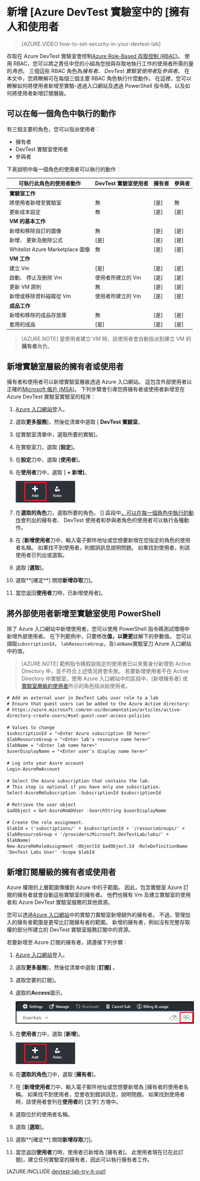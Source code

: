 <properties
    pageTitle="新增 [Azure DevTest 實驗室中的 [擁有人和使用者 |Microsoft Azure"
    description="在使用 [Azure 入口網站] 或 [PowerShell 的 Azure DevTest 實驗室新增擁有人和使用者"
    services="devtest-lab,virtual-machines"
    documentationCenter="na"
    authors="tomarcher"
    manager="douge"
    editor=""/>

<tags
    ms.service="devtest-lab"
    ms.workload="na"
    ms.tgt_pltfrm="na"
    ms.devlang="na"
    ms.topic="article"
    ms.date="09/12/2016"
    ms.author="tarcher"/>

# <a name="add-owners-and-users-in-azure-devtest-labs"></a>新增 [Azure DevTest 實驗室中的 [擁有人和使用者

> [AZURE.VIDEO how-to-set-security-in-your-devtest-lab]

存取在 Azure DevTest 實驗室會控制[Azure Role-Based 存取控制 (RBAC)](../active-directory/role-based-access-control-what-is.md)。 使用 RBAC，您可以將之責任中您的小組為您授與存取地執行工作的使用者所需的量的*角色*。 三個這些 RBAC 角色為*擁有者*、 *DevTest 實驗室使用者*及*參與者*。 在本文中，您將瞭解可在每個三個主要 RBAC 角色執行什麼動作。 在這裡，您可以瞭解如何將使用者新增至實驗-透過入口網站及透過 PowerShell 指令碼，以及如何將使用者新增訂閱層級。

## <a name="actions-that-can-be-performed-in-each-role"></a>可以在每一個角色中執行的動作

有三個主要的角色，您可以指派使用者︰

- 擁有者
- DevTest 實驗室使用者
- 參與者

下表說明中每一個角色的使用者可以執行的動作︰

| **可執行此角色的使用者動作** | **DevTest 實驗室使用者**            | **擁有者** | **參與者** |
|---|---|---|---|
| **實驗室工作**                          |                              |       |             |
| 將使用者新增至實驗室                     | 無                           | [是]   | 無          |
| 更新成本設定                   | 無                           | [是]   | [是]         |
| **VM 的基本工作**                      |                              |       |             |
| 新增和移除自訂的圖像           | 無                           | [是]   | [是]         |
| 新增、 更新及刪除公式       | [是]                          | [是]   | [是]         |
| Whitelist Azure Marketplace 圖像     | 無                           | [是]   | [是]         |
| **VM 工作**                           |                              |       |             |
| 建立 Vm                             | [是]                          | [是]   | [是]         |
| 啟動、 停止及刪除 Vm            | 使用者所建立的 Vm | [是]   | [是]         |
| 更新 VM 原則                     | 無                           | [是]   | [是]         |
| 新增或移除資料磁碟從 Vm      | 使用者所建立的 Vm | [是]   | [是]         |
| **成品工作**                     |                              |       |             |
| 新增和移除的成品存放庫   | 無                           | [是]   | [是]         |
| 套用的成品                        | [是]                          | [是]   | [是]         |

> [AZURE.NOTE] 當使用者建立 VM 時，該使用者會自動指派到建立 VM 的**擁有者**角色。

## <a name="add-an-owner-or-user-at-the-lab-level"></a>新增實驗室層級的擁有者或使用者

擁有者和使用者可以新增實驗室層級透過 Azure 入口網站。 這包含外部使用者以正確的[Microsoft 帳戶 (MSA)](devtest-lab-faq.md#what-is-a-microsoft-account)。
下列步驟會引導您將擁有者或使用者新增至在 Azure DevTest 實驗室實驗室的程序︰

1. [Azure 入口網站](http://go.microsoft.com/fwlink/p/?LinkID=525040)登入。

1. 選取**更多服務**]，然後從清單中選取 [ **DevTest 實驗室**。

1. 從實驗室清單中，選取所要的實驗]。

1. 在實驗室刀，選取 [**設定**]。 

1. 在**設定**刀中，選取 [**使用者**]。

1. 在**使用者**刀中，選取 [ **+ 新增]**。

    ![新增使用者](./media/devtest-lab-add-devtest-user/devtest-users-blade.png)

1. 在**選取的角色**刀，選取所要的角色。 [] 區段中[，可以在每一個角色中執行的動作](#actions-that-can-be-performed-in-each-role)會列出的擁有者、 DevTest 使用者和參與者角色的使用者可以執行各種動作。

1. 在 [**新增使用者**刀中，輸入電子郵件地址或您想要新增在您指定的角色的使用者名稱。 如果找不到使用者，則錯誤訊息說明問題。 如果找到使用者，則該使用者已列出或選取。 

1. 選取 [**選取**]。

1. 選取**[確定**] 關閉**新增存取**刀]。

1. 當您返回**使用者**刀時，已新增使用者]。  

## <a name="add-an-external-user-to-a-lab-using-powershell"></a>將外部使用者新增至實驗室使用 PowerShell

除了 Azure 入口網站中新增使用者，您可以使用 PowerShell 指令碼測試環境中新增外部使用者。 在下列範例中，只要修改**值，以變更**註解下的參數值。
您可以擷取`subscriptionId`， `labResourceGroup`，及`labName`實驗室刀 Azure 入口網站中的值。

> [AZURE.NOTE]
> 範例指令碼假設指定的使用者已以來賓身分新增到 Active Directory 中，並不符合上述情況將會失敗。 若要新增使用者不在 Active Directory 中實驗室，使用 Azure 入口網站中的區段中，[新增擁有者] 或 [實驗室層級的使用者](#add-an-owner-or-user-at-the-lab-level)所示的角色指派給使用者。   

    # Add an external user in DevTest Labs user role to a lab
    # Ensure that guest users can be added to the Azure Active directory:
    # https://azure.microsoft.com/en-us/documentation/articles/active-directory-create-users/#set-guest-user-access-policies

    # Values to change
    $subscriptionId = "<Enter Azure subscription ID here>"
    $labResourceGroup = "<Enter lab's resource name here>"
    $labName = "<Enter lab name here>"
    $userDisplayName = "<Enter user's display name here>"

    # Log into your Azure account
    Login-AzureRmAccount
    
    # Select the Azure subscription that contains the lab. 
    # This step is optional if you have only one subscription.
    Select-AzureRmSubscription -SubscriptionId $subscriptionId
    
    # Retrieve the user object
    $adObject = Get-AzureRmADUser -SearchString $userDisplayName
    
    # Create the role assignment. 
    $labId = ('subscriptions/' + $subscriptionId + '/resourceGroups/' + $labResourceGroup + '/providers/Microsoft.DevTestLab/labs/' + $labName)
    New-AzureRmRoleAssignment -ObjectId $adObject.Id -RoleDefinitionName 'DevTest Labs User' -Scope $labId

## <a name="add-an-owner-or-user-at-the-subscription-level"></a>新增訂閱層級的擁有者或使用者

Azure 權限的上層範圍傳播到 Azure 中的子範圍。 因此，包含實驗室 Azure 訂閱的擁有者就會自動這些實驗室的擁有者。 他們也擁有 Vm 及建立實驗室的使用者和 Azure DevTest 實驗室服務的其他資源。 

您可以透過[Azure 入口網站](http://go.microsoft.com/fwlink/p/?LinkID=525040)中的實驗刀實驗室新增額外的擁有者。 不過，管理加入的擁有者範圍是更窄比訂閱擁有者的範圍。 新增的擁有者，例如沒有完整存取權的部分所建立的 DevTest 實驗室服務訂閱中的資源。 

若要新增至 Azure 訂閱的擁有者，請遵循下列步驟︰

1. [Azure 入口網站](http://go.microsoft.com/fwlink/p/?LinkID=525040)登入。

1. 選取**更多服務**]，然後從清單中選取 [**訂閱]** 。

1. 選取您要的訂閱]。

1. 選取的**Access**圖示。 

    ![Access 使用者](./media/devtest-lab-add-devtest-user/access-users.png)

1. 在**使用者**刀中，選取 [**新增**]。

    ![新增使用者](./media/devtest-lab-add-devtest-user/devtest-users-blade.png)

1. 在**選取的角色**刀中，選取 [**擁有者**]。

1. 在 [**新增使用者**刀中，輸入電子郵件地址或您想要新增為 [擁有者的使用者名稱。 如果找不到使用者，您會收到錯誤訊息，說明問題。 如果找到使用者時，該使用者會列在**使用者**的 [文字] 方塊中。

1. 選取位於的使用者名稱。

1. 選取 [**選取**]。

1. 選取**[確定**] 關閉**新增存取**刀]。

1. 當您返回**使用者**刀時，使用者已新增為 [擁有者]。 此使用者現在已在此訂閱]，建立任何實驗室的擁有者，因此可以執行擁有者工作。 

[AZURE.INCLUDE [devtest-lab-try-it-out](../../includes/devtest-lab-try-it-out.md)]

